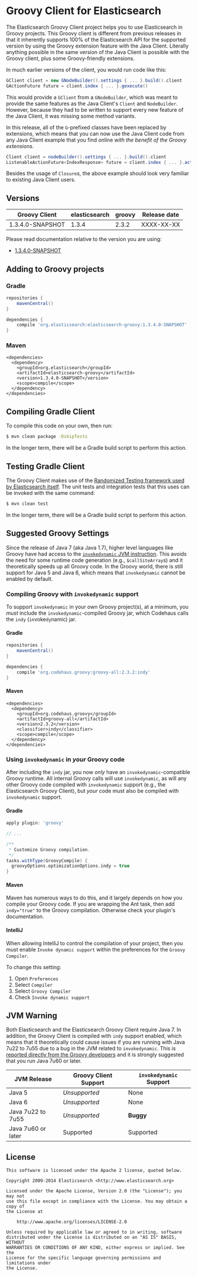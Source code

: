 Groovy Client for Elasticsearch
===============================

The Elasticsearch Groovy Client project helps you to use Elasticsearch in Groovy projects. This Groovy client is
different from previous releases in that it inherently supports 100% of the Elasticsearch API for the supported version
by using the Groovy extension feature with the Java Client. Literally anything possible in the same version of the Java
Client is possible with the Groovy client, plus some Groovy-friendly extensions.

In much earlier versions of the client, you would run code like this:

```groovy
GClient client = new GNodeBuilder().settings { ... }.build().client
GActionFuture future = client.index { ... }.gexecute()
```

This would provide a `GClient` from a `GNodeBuilder`, which was meant to provide the same features as the Java Client's
`Client` and `NodeBuilder`. However, because they had to be written to support every new feature of the Java Client, it
was missing some method variants.

In this release, all of the `G`-prefixed classes have been replaced by extensions, which means that you can now use the
Java Client code from any Java Client example that you find online <em>with the benefit of the Groovy extensions</em>.

```groovy
Client client = nodeBuilder().settings { ... }.build().client
ListenableActionFuture<IndexResponse> future = client.index { ... }.actionGet()
```

Besides the usage of `Closure`s, the above example should look very familiar to existing Java Client users.

Versions
--------

|     Groovy Client           |    elasticsearch    |  groovy  | Release date |
|-----------------------------|---------------------|----------|:------------:|
| 1.3.4.0-SNAPSHOT            | 1.3.4               |  2.3.2   |  XXXX-XX-XX  |

Please read documentation relative to the version you are using:

* [1.3.4.0-SNAPSHOT](https://github.com/elasticsearch/elasticsearch-groovy/blob/master/README.md)

Adding to Groovy projects
-------------------------

### Gradle

```gradle
repositories {
    mavenCentral()
}

dependencies {
    compile 'org.elasticsearch:elasticsearch-groovy:1.3.4.0-SNAPSHOT'
}
```

### Maven

```
<dependencies>
  <dependency>
    <groupId>org.elasticsearch</groupId>
    <artifactId>elasticsearch-groovy</artifactId>
    <version>1.3.4.0-SNAPSHOT</version>
    <scope>compile</scope>
  </dependency>
</dependencies>
```

Compiling Gradle Client
-----------------------

To compile this code on your own, then run:

```bash
$ mvn clean package -DskipTests
```

In the longer term, there will be a Gradle build script to perform this action.

Testing Gradle Client
---------------------

The Groovy Client makes use of the [Randomized Testing framework used by Elasticsearch
itself](http://www.elasticsearch.org/blog/elasticsearch-testing-qa-increasing-coverage-randomizing-test-runs/). The unit
tests and integration tests that this uses can be invoked with the same command:

```bash
$ mvn clean test
```

In the longer term, there will be a Gradle build script to perform this action.

Suggested Groovy Settings
-------------------------

Since the release of Java 7 (aka Java 1.7), higher level languages like Groovy have had access to the [`invokedynamic`
JVM instruction]((http://groovy.codehaus.org/InvokeDynamic+support)). This avoids the need for some runtime code
generation (e.g., `$callSiteArray`s) and it theoretically speeds up all Groovy code. In the Groovy world, there is still
support for Java 5 and Java 6, which means that `invokedynamic` cannot be enabled by default.

### Compiling Groovy with `invokedynamic` support

To support `invokedynamic` in your own Groovy project(s), at a minimum, you *must* include the `invokedynamic`-compiled
Groovy jar, which Codehaus calls the `indy` (`in`voke`dy`namic) jar.

#### Gradle

```gradle
repositories {
    mavenCentral()
}

dependencies {
    compile 'org.codehaus.groovy:groovy-all:2.3.2:indy'
}
```

#### Maven

```
<dependencies>
  <dependency>
    <groupId>org.codehaus.groovy</groupId>
    <artifactId>groovy-all</artifactId>
    <version>2.3.2</version>
    <classifier>indy</classifier>
    <scope>compile</scope>
  </dependency>
</dependencies>
```

### Using `invokedynamic` in _your_ Groovy code

After including the `indy` jar, you now _only_ have an `invokedynamic`-compatible Groovy runtime. All internal Groovy
calls will use `invokedynamic`, as will any other Groovy code compiled with `invokedynamic` support (e.g., the
Elasticsearch Groovy Client), but _your_ code must also be compiled with `invokedynamic` support.

#### Gradle

```gradle
apply plugin: 'groovy'

// ...

/**
 * Customize Groovy compilation.
 */
tasks.withType(GroovyCompile) {
  groovyOptions.optimizationOptions.indy = true
}
```

#### Maven

Maven has numerous ways to do this, and it largely depends on how you compile your Groovy code. If you are wrapping the
Ant task, then add `indy="true"` to the Groovy compilation. Otherwise check your plugin's documentation.

#### IntelliJ

When allowing IntelliJ to control the compilation of your project, then you must enable `Invoke dynamic support` within
the preferences for the `Groovy Compiler`.

To change this setting:

1. Open `Preferences`
2. Select `Compiler`
3. Select `Groovy Compiler`
4. Check `Invoke dynamic support`

JVM Warning
-----------

Both Elasticsearch and the Elasticsearch Groovy Client require Java 7. In addition, the Groovy Client is compiled with
`indy` support enabled, which means that it theoretically could cause issues if you are running with Java 7u22 to 7u55 due
to a bug in the JVM related to `invokedynamic`. This is [reported directly from the Groovy
developers](http://groovy.codehaus.org/InvokeDynamic+support) and it is strongly suggested that you run Java 7u60 or
later.

|     JVM Release    | Groovy Client Support | `invokedynamic` Support |
|--------------------|-----------------------|-------------------------|
| Java 5             | *Unsupported*         | None                    |
| Java 6             | *Unsupported*         | None                    |
| Java 7u22 to 7u55  | *Unsupported*         | **Buggy**               |
| Java 7u60 or later | Supported             | Supported               |

License
-------

    This software is licensed under the Apache 2 license, quoted below.

    Copyright 2009-2014 Elasticsearch <http://www.elasticsearch.org>

    Licensed under the Apache License, Version 2.0 (the "License"); you may not
    use this file except in compliance with the License. You may obtain a copy of
    the License at

        http://www.apache.org/licenses/LICENSE-2.0

    Unless required by applicable law or agreed to in writing, software
    distributed under the License is distributed on an "AS IS" BASIS, WITHOUT
    WARRANTIES OR CONDITIONS OF ANY KIND, either express or implied. See the
    License for the specific language governing permissions and limitations under
    the License.
